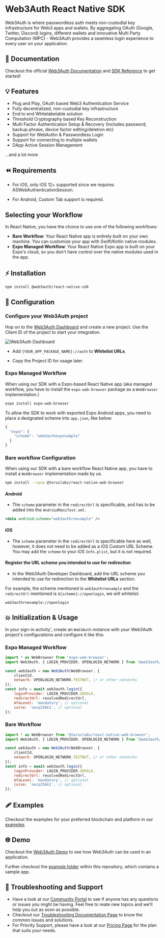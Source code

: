 # Web3Auth React Native SDK

Web3Auth is where passwordless auth meets non-custodial key infrastructure for Web3 apps and wallets. By aggregating OAuth (Google, Twitter, Discord) logins, different wallets and innovative Multi Party Computation (MPC) - Web3Auth provides a seamless login experience to every user on your application.

## 📖 Documentation

Checkout the official [Web3Auth Documentation](https://web3auth.io/docs) and [SDK Reference](https://web3auth.io/docs/sdk/pnp/react-native) to get started!

## 💡 Features
- Plug and Play, OAuth based Web3 Authentication Service
- Fully decentralized, non-custodial key infrastructure
- End to end Whitelabelable solution
- Threshold Cryptography based Key Reconstruction
- Multi Factor Authentication Setup & Recovery (Includes password, backup phrase, device factor editing/deletion etc)
- Support for WebAuthn & Passwordless Login
- Support for connecting to multiple wallets
- DApp Active Session Management

...and a lot more

## ⏪ Requirements

- For iOS, only iOS 12+ supported since we requires ASWebAuthenticationSession.

- For Android, Custom Tab support is required.

## Selecting your Workflow

In React Native, you have the choice to use one of the following workflows:

- **Bare Workflow**: Your React Native app is entirely built on your own machine. You can customize your app with Swift/Kotlin native modules.
- **Expo Managed Workflow**: Your React Native Expo app is built on your Expo's cloud, so you don't have control over the native modules used in the app.

## ⚡ Installation

```sh
npm install @web3auth/react-native-sdk
```

## 🌟 Configuration

### Configure your Web3Auth project

Hop on to the [Web3Auth Dashboard](https://dashboard.web3auth.io/) and create a new project. Use the Client ID of the project to start your integration.

![Web3Auth Dashboard](https://web3auth.io/docs/assets/images/project_plug_n_play-89c39ec42ad993107bb2485b1ce64b89.png)

- Add `{YOUR_APP_PACKAGE_NAME}://auth` to **Whitelist URLs**.

- Copy the Project ID for usage later.

### Expo Managed Workflow

When using our SDK with a Expo-based React Native app (aka managed workflow, you have to install the `expo-web-browser` package as a `WebBrowser` implementation.)

```sh
expo install expo-web-browser
```

To allow the SDK to work with exported Expo Android apps, you need to place a designated scheme into `app.json`, like below:

```js
{
  "expo": {
    "scheme": "web3authexposample"
  }
}
```

### Bare workflow Configuration

When using our SDK with a bare workflow React Native app, you have to install a `WebBrowser` implementation made by us.

```sh
npm install --save @toruslabs/react-native-web-browser
```

#### Android

- The `scheme` parameter in the `redirectUrl` is specificable, and has to be added into the `AndroidManifest.xml`.

```xml
<data android:scheme="web3authrnexample" />
```

#### iOS

- The `scheme` parameter in the `redirectUrl` is specificable here as well, however, it does not need to be added as a iOS Custom URL Scheme. You may add the `scheme` to your iOS `Info.plist`, but it is not required.

#### Register the URL scheme you intended to use for redirection

- In the Web3Auth Developer Dashboard, add the URL scheme you intended to use for redirection to the **Whitelist URLs** section.

For example, the scheme mentioned is `web3authrnexample` and the `redirectUrl` mentioned is `${scheme}://openlogin`, we will whitelist:

```
web3authrnexample://openlogin
```

## 💥 Initialization & Usage

In your sign-in activity', create an `Web3Auth` instance with your Web3Auth project's configurations and 
configure it like this:

### Expo Managed Workflow

```js
import * as WebBrowser from 'expo-web-browser';
import Web3Auth, { LOGIN_PROVIDER, OPENLOGIN_NETWORK } from "@web3auth/react-native-sdk";

const web3auth = new Web3Auth(WebBrowser, {
    clientId,
    network: OPENLOGIN_NETWORK.TESTNET, // or other networks
});
const info = await web3auth.login({
    loginProvider: LOGIN_PROVIDER.GOOGLE,
    redirectUrl: resolvedRedirectUrl,
    mfaLevel: 'mandatory', // optional
    curve: 'secp256k1', // optional
});
```

### Bare Workflow

```js
import * as WebBrowser from '@toruslabs/react-native-web-browser';
import Web3Auth, { LOGIN_PROVIDER, OPENLOGIN_NETWORK } from "@web3auth/react-native-sdk";

const web3auth = new Web3Auth(WebBrowser, {
    clientId,
    network: OPENLOGIN_NETWORK.TESTNET, // or other networks
});
const info = await web3auth.login({
    loginProvider: LOGIN_PROVIDER.GOOGLE,
    redirectUrl: resolvedRedirectUrl,
    mfaLevel: 'mandatory', // optional
    curve: 'secp256k1', // optional
});
```

## 🩹 Examples

Checkout the examples for your preferred blockchain and platform in our [examples](https://web3auth.io/docs/examples)

## 🌐 Demo

Checkout the [Web3Auth Demo](https://demo-app.web3auth.io/) to see how Web3Auth can be used in an application.

Further checkout the [example folder](https://github.com/Web3Auth/web3auth-react-native-sdk/tree/master/example) within this repository, which contains a sample app.

## 💬 Troubleshooting and Support

- Have a look at our [Community Portal](https://community.web3auth.io/) to see if anyone has any questions or issues you might be having. Feel free to reate new topics and we'll help you out as soon as possible.
- Checkout our [Troubleshooting Documentation Page](https://web3auth.io/docs/troubleshooting) to know the common issues and solutions.
- For Priority Support, please have a look at our [Pricing Page](https://web3auth.io/pricing.html) for the plan that suits your needs.
